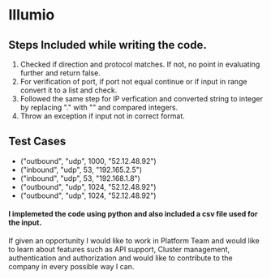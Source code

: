 # Illumio

## Steps Included while writing the code.
1) Checked if direction and protocol matches. If not, no point in evaluating further and return false.
2) For verification of port, if port not equal continue or if input in range convert it to a list and check.
3) Followed the same step for IP verfication and converted string to integer by replacing "." with "" and compared integers.
4) Throw an exception if input not in correct format.

## Test Cases

* ("outbound", "udp", 1000, "52.12.48.92")
* ("inbound", "udp", 53, "192.165.2.5")
* ("inbound", "udp", 53, "192.168.1.8")
* ("outbound", "udp", 1024, "52.12.48.92")
* ("outbound", "udp", 1024, "52.12.48.92")


#### I implemeted the code using python and also included a csv file used for the input.

If given an opportunity I would like to work in Platform Team and would like to learn about features such as API support, Cluster management, authentication and authorization and would like to contribute to the company in every possible way I can.
